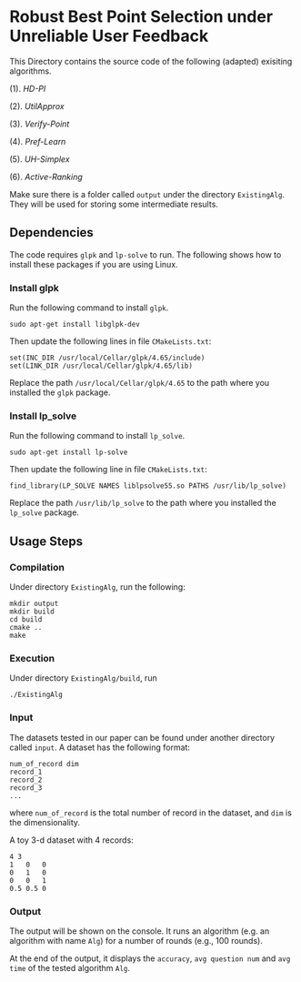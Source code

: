 # Robust Best Point Selection under Unreliable User Feedback


This Directory contains the source code of the following (adapted) exisiting algorithms.

(1). *HD-PI*

(2). *UtilApprox*

(3). *Verify-Point*

(4). *Pref-Learn*

(5). *UH-Simplex*

(6). *Active-Ranking*

Make sure there is a folder called `output` under the directory `ExistingAlg`.
They will be used for storing some intermediate results.

## Dependencies

The code requires `glpk` and `lp-solve` to run. The following shows how to install these packages if you are using Linux.

### Install glpk

Run the following command to install `glpk`.

    sudo apt-get install libglpk-dev

Then update the following lines in file `CMakeLists.txt`:

    set(INC_DIR /usr/local/Cellar/glpk/4.65/include)
    set(LINK_DIR /usr/local/Cellar/glpk/4.65/lib)

Replace the path `/usr/local/Cellar/glpk/4.65` to the path where you installed the `glpk` package.

### Install lp_solve

Run the following command to install `lp_solve`.

    sudo apt-get install lp-solve

Then update the following line in file `CMakeLists.txt`:

    find_library(LP_SOLVE NAMES liblpsolve55.so PATHS /usr/lib/lp_solve)

Replace the path `/usr/lib/lp_solve` to the path where you installed the `lp_solve` package.

## Usage Steps

### Compilation
Under directory `ExistingAlg`, run the following: 

    mkdir output
    mkdir build
    cd build
    cmake ..
    make
    
	
### Execution
Under directory `ExistingAlg/build`, run

	./ExistingAlg

### Input
The datasets tested in our paper can be found under another directory called `input`.
A dataset has the following format:

    num_of_record dim
    record_1
    record_2
    record_3
    ...
where `num_of_record` is the total number of record in the dataset, and `dim` is the dimensionality.

A toy 3-d dataset with 4 records:

    4 3
    1   0   0
    0   1   0
    0   0   1
    0.5 0.5 0
	
### Output
The output will be shown on the console. It runs an algorithm (e.g. an algorithm with name `Alg`) for a number of rounds (e.g., 100 rounds).  

At the end of the output, it displays the `accuracy`, `avg question num` and `avg time` of the tested algorithm `Alg`.

